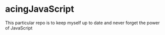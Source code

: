 # acingJavaScript
This particular repo is to keep myself up to date and never forget the power of JavaScript
